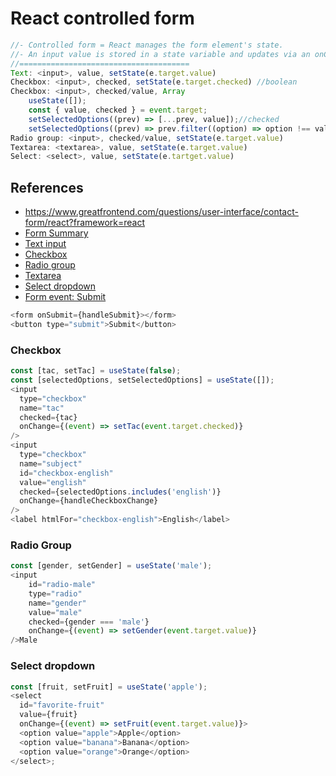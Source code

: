 # React controlled form

```js
//- Controlled form = React manages the form element's state.
//- An input value is stored in a state variable and updates via an onChange handler.
//======================================
Text: <input>, value, setState(e.target.value)
Checkbox: <input>, checked, setState(e.target.checked) //boolean
Checkbox: <input>, checked/value, Array
  	useState([]);
	const { value, checked } = event.target;
	setSelectedOptions((prev) => [...prev, value]);//checked
	setSelectedOptions((prev) => prev.filter((option) => option !== value)); //else
Radio group: <input>, checked/value, setState(e.target.value)
Textarea: <textarea>, value, setState(e.target.value)
Select: <select>, value, setState(e.tartget.value)
```

## References

- https://www.greatfrontend.com/questions/user-interface/contact-form/react?framework=react
- [Form Summary](https://www.greatfrontend.com/react-interview-playbook/react-forms#summary)
- [Text input](https://www.greatfrontend.com/react-interview-playbook/react-forms#text-input)
- [Checkbox](https://www.greatfrontend.com/react-interview-playbook/react-forms#checkbox-input)
- [Radio group](https://www.greatfrontend.com/react-interview-playbook/react-forms#radio-group)
- [Textarea](https://www.greatfrontend.com/react-interview-playbook/react-forms#textarea)
- [Select dropdown](https://www.greatfrontend.com/react-interview-playbook/react-forms#select-dropdown)
- [Form event: Submit](https://www.greatfrontend.com/react-interview-playbook/react-event-handling#form-events)

```js
<form onSubmit={handleSubmit}></form>
<button type="submit">Submit</button>
```

### Checkbox

```js
const [tac, setTac] = useState(false);
const [selectedOptions, setSelectedOptions] = useState([]);
<input
  type="checkbox"
  name="tac"
  checked={tac}
  onChange={(event) => setTac(event.target.checked)}
/>
<input
  type="checkbox"
  name="subject"
  id="checkbox-english"
  value="english"
  checked={selectedOptions.includes('english')}
  onChange={handleCheckboxChange}
/>
<label htmlFor="checkbox-english">English</label>
```

### Radio Group

```js
const [gender, setGender] = useState('male');
<input
	id="radio-male"
	type="radio"
	name="gender"
	value="male"
	checked={gender === 'male'}
	onChange={(event) => setGender(event.target.value)}
/>Male
```

### Select dropdown

```js
const [fruit, setFruit] = useState('apple');
<select
  id="favorite-fruit"
  value={fruit}
  onChange={(event) => setFruit(event.target.value)}>
  <option value="apple">Apple</option>
  <option value="banana">Banana</option>
  <option value="orange">Orange</option>
</select>;
```
